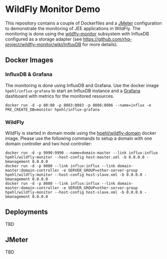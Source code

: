 # WildFly Monitor Demo

This repository contains a couple of Dockerfiles and a [JMeter](http://jmeter.apache.org/) configuration to demonstrate the monitoring of JEE applications in WildFly. The monitoring is done using the [wildfly-monitor](https://github.com/rhq-project/wildfly-monitor) subsystem with InfluxDB configured as a storage adapter (see https://github.com/rhq-project/wildfly-monitor/wiki/InfluxDB for more details).

## Docker Images

### InfluxDB & Grafana

The monitoring is done using InfluxDB and Grafana. Use the docker image `hpehl/influx-grafana` to start an InfluxDB instance and a [Grafana](http://grafana.org/) dashboard with metrics for the monitored resources.

    docker run -d -p 80:80 -p 8083:8083 -p 8086:8086 --name=influx -e PRE_CREATE_DB=monitor hpehl/influx-grafana

### WildFly

WildFly is started in domain mode using the [hpehl/wildfly-domain](https://registry.hub.docker.com/u/hpehl/wildfly-domain/) docker image. Please use the following commands to setup a domain with one domain controller and two host controller:

    docker run -d -p 9990:9990 --name=domain-master --link influx:influx hpehl/wildfly-monitor --host-config host-master.xml -b 0.0.0.0 -bmanagement 0.0.0.0
    docker run -d -p 8080 --link influx:influx --link domain-master:domain-controller -e SERVER_GROUP=other-server-group hpehl/wildfly-monitor --host-config host-slave.xml -b 0.0.0.0 -bmanagement 0.0.0.0
    docker run -d -p 8080 --link influx:influx --link domain-master:domain-controller -e SERVER_GROUP=other-server-group hpehl/wildfly-monitor --host-config host-slave.xml -b 0.0.0.0 -bmanagement 0.0.0.0

## Deployments

TBD

## JMeter

TBD
